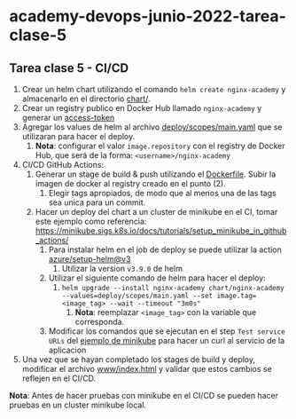 # academy-devops-junio-2022-tarea-clase-5

## Tarea clase 5 - CI/CD

1. Crear un helm chart utilizando el comando `helm create nginx-academy` y almacenarlo en el directorio [chart/](chart).
2. Crear un registry publico en Docker Hub llamado `nginx-academy` y generar un [access-token](https://docs.docker.com/docker-hub/access-tokens/)
3. Agregar los values de helm al archivo [deploy/scopes/main.yaml](deploy/scopes/main.yaml) que se utilizaran para hacer el deploy.
   1. **Nota**: configurar el valor `image.repository` con el registry de Docker Hub, que será de la forma: `<username>/nginx-academy` 
4. CI/CD GitHub Actions:
   1. Generar un stage de build & push utilizando el [Dockerfile](Dockerfile). Subir la imagen de docker al registry creado en el punto (2).
      1. Elegir tags apropiados, de modo que al menos una de las tags sea unica para un commit.
   2. Hacer un deploy del chart a un cluster de minikube en el CI, tomar este ejemplo como referencia: https://minikube.sigs.k8s.io/docs/tutorials/setup_minikube_in_github_actions/
      1. Para instalar helm en el job de deploy se puede utilizar la action [azure/setup-helm@v3](https://github.com/Azure/setup-helm)
         1. Utilizar la version `v3.9.0` de helm
      2. Utilizar el siguiente comando de helm para hacer el deploy:
         1. `helm upgrade --install nginx-academy chart/nginx-academy --values=deploy/scopes/main.yaml --set image.tag=<image_tag> --wait --timeout "3m0s"`
            1. **Nota**: reemplazar `<image_tag>` con la variable que corresponda.
      3. Modificar los comandos que se ejecutan en el step `Test service URLs` del [ejemplo de minikube](https://minikube.sigs.k8s.io/docs/tutorials/setup_minikube_in_github_actions/) para hacer un curl al servicio de la aplicacion
5. Una vez que se hayan completado los stages de build y deploy, modificar el archivo [www/index.html](www/index.html) y validar que estos cambios se reflejen en el CI/CD.

**Nota**: Antes de hacer pruebas con minikube en el CI/CD se pueden hacer pruebas en un cluster minikube local. 
